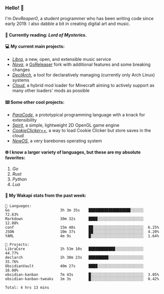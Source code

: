 ### Hello! 👋

I'm _DevReaper0_, a student programmer who has been writing code since early 2019. I also dabble a bit in creating digital art and music.

#### 📖 Currently reading: *Lord of Mysteries*.

#### 💻 My current main projects:

-   _[Libra](https://github.com/LibraMusic)_, a new, open, and extensible music service
-   _[Nova](https://github.com/LibraMusic/Nova)_, a [GoReleaser](https://github.com/goreleaser/goreleaser) fork with additional features and some breaking changes
-   _[DeclArch](https://github.com/DevReaper0/declarch)_, a tool for declaratively managing (currently only Arch Linux) systems
-   _[Cloud](https://github.com/CloudLoaderMC/CloudLoader)_, a hybrid mod loader for Minecraft aiming to actively support as many other loaders' mods as possible

#### ⌨️ Some other cool projects:

-   _[ParaCode](https://github.com/ParaCodeLang/ParaCode)_, a prototypical programming language with a knack for extensibility
-   _[Spirit](https://gitlab.com/DevReaper0/SpiritEngine)_, a simple, lightweight 2D OpenGL game engine
-   _[CookieClicker++](https://github.com/DevReaper0/CookieClickerPlusPlus)_, a way to load Cookie Clicker but store saves in the cloud
-   _[NewOS](https://github.com/DevReaper0/NewOS)_, a very barebones operating system

#### 🌐 I know a larger variety of languages, but these are my absolute favorites:

1. _Go_
2. _Rust_
3. _Python_
4. _Lua_

#### 📡 My Wakapi stats from the past week:

```text
💾 Languages:
Go                       3h 3m 35s    ███████████████████░░░░░░  72.63%
Markdown                 30m 32s      ████░░░░░░░░░░░░░░░░░░░░░  12.08%
conf                     15m 48s      ██░░░░░░░░░░░░░░░░░░░░░░░  6.25%
JSON                     10m 37s      ██░░░░░░░░░░░░░░░░░░░░░░░  4.20%
YAML                     4m 9s        █░░░░░░░░░░░░░░░░░░░░░░░░  1.64%

💼 Projects:
LibraCore                1h 53m 10s   ████████████░░░░░░░░░░░░░  44.77%
declarch                 1h 30m 23s   █████████░░░░░░░░░░░░░░░░  35.76%
ObsidianVault            40m 27s      ████░░░░░░░░░░░░░░░░░░░░░  16.00%
obsidian-kanban          7m 43s       █░░░░░░░░░░░░░░░░░░░░░░░░  3.05%
obsidian-kanban-tweaks   1m 3s        █░░░░░░░░░░░░░░░░░░░░░░░░  0.42%

Total: 4 hrs 13 mins
```

